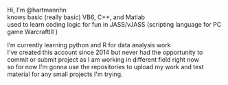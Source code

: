 Hi, I’m @hartmannhn  
knows basic (really basic) VB6, C++, and Matlab  
used to learn coding logic for fun in JASS/vJASS (scripting language for PC game WarcraftIII )

I’m currently learning python and R for data analysis work  
I've created this account since 2014 but never had the opportunity to commit or submit project as I am working in different field right now  
so for now I'm gonna use the repositories to upload my work and test material for any small projects I'm trying.  

<!---
hartmannhn/hartmannhn is a ✨ special ✨ repository because its `README.md` (this file) appears on your GitHub profile.
You can click the Preview link to take a look at your changes.
--->
